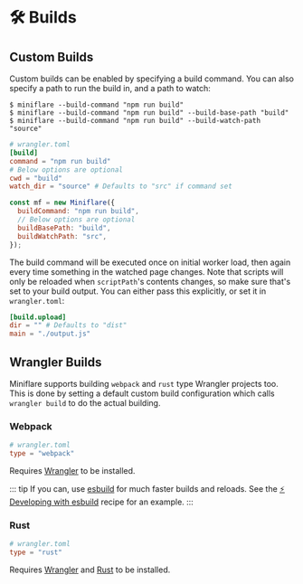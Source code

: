 # 🛠 Builds

## Custom Builds

Custom builds can be enabled by specifying a build command. You can also specify
a path to run the build in, and a path to watch:

```shell
$ miniflare --build-command "npm run build"
$ miniflare --build-command "npm run build" --build-base-path "build"
$ miniflare --build-command "npm run build" --build-watch-path "source"
```

```toml
# wrangler.toml
[build]
command = "npm run build"
# Below options are optional
cwd = "build"
watch_dir = "source" # Defaults to "src" if command set
```

```js
const mf = new Miniflare({
  buildCommand: "npm run build",
  // Below options are optional
  buildBasePath: "build",
  buildWatchPath: "src",
});
```

The build command will be executed once on initial worker load, then again every
time something in the watched page changes. Note that scripts will only be
reloaded when `scriptPath`'s contents changes, so make sure that's set to your
build output. You can either pass this explicitly, or set it in `wrangler.toml`:

```toml
[build.upload]
dir = "" # Defaults to "dist"
main = "./output.js"
```

## Wrangler Builds

Miniflare supports building `webpack` and `rust` type Wrangler projects too.
This is done by setting a default custom build configuration which calls
`wrangler build` to do the actual building.

### Webpack

```toml
# wrangler.toml
type = "webpack"
```

Requires
[Wrangler](https://developers.cloudflare.com/workers/cli-wrangler/install-update)
to be installed.

<!--prettier-ignore-start-->
::: tip
If you can, use [esbuild](https://esbuild.github.io/) for much faster builds and
reloads. See the [⚡️ Developing with esbuild](/recipes/esbuild.html) recipe for
an example.
:::
<!--prettier-ignore-end-->

### Rust

```toml
# wrangler.toml
type = "rust"
```

Requires
[Wrangler](https://developers.cloudflare.com/workers/cli-wrangler/install-update)
and [Rust](https://rustup.rs/) to be installed.
